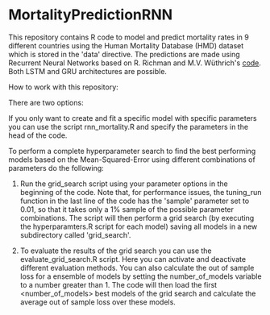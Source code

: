 # MortalityPredictionRNN

This repository contains R code to model and predict mortality rates in 9 different countries using the Human Mortality Database (HMD) dataset which is stored in the 'data' directive. 
The predictions are made using Recurrent Neural Networks based on R. Richman and M.V. Wüthrich's [code](https://github.com/JSchelldorfer/ActuarialDataScience/tree/master/6%20-%20Lee%20and%20Carter%20go%20Machine%20Learning%20Recurrent%20Neural%20Networks). Both LSTM and GRU architectures are possible. 

How to work with this repository:

There are two options: 

If you only want to create and fit a specific model with specific parameters you can use the script rnn_mortality.R and specify the parameters in
the head of the code. 

To perform a complete hyperparameter search to find the best performing models based on the Mean-Squared-Error using different combinations
of parameters do the following:

1. Run the grid_search script using your parameter options in the beginning of the code. Note that, for performance issues, the tuning_run function in the last line of the code
has the 'sample' parameter set to 0.01, so that it takes only a 1% sample of the possible parameter combinations. The script will then perform a grid search (by executing the hyperparamters.R script for each model) saving all models in a new subdirectory called 'grid_search'. 

2. To evaluate the results of the grid search you can use the evaluate_grid_search.R script. Here you can activate and deactivate different evaluation methods. You can also calculate the out of sample loss for a ensemble of models by setting the number_of_models variable to a number greater than 1. The code will then load the first <number_of_models> best models of the grid search and calculate the average out of sample loss over these models. 
